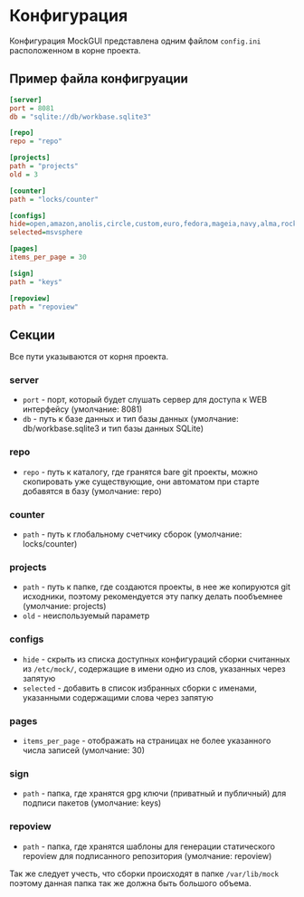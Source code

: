 # Конфигурация

Конфигурация MockGUI представлена одним файлом `config.ini` расположенном в корне проекта.

## Пример файла конфигруации

```ini
[server]
port = 8081
db = "sqlite://db/workbase.sqlite3"

[repo]
repo = "repo"

[projects]
path = "projects"
old = 3

[counter]
path = "locks/counter"

[configs]
hide=open,amazon,anolis,circle,custom,euro,fedora,mageia,navy,alma,rocky
selected=msvsphere

[pages]
items_per_page = 30

[sign]
path = "keys"

[repoview]
path = "repoview"
```

## Секции

Все пути указываются от корня проекта.

### server 

* `port` - порт, который будет слушать сервер для доступа к WEB интерфейсу (умолчание: 8081)
* `db` - путь к базе данных и тип базы данных (умолчание: db/workbase.sqlite3 и тип базы данных SQLite)

### repo

* `repo` - путь к каталогу, где гранятся bare git проекты, можно скопировать уже существующие, они автоматом при старте добавятся в базу (умолчание: repo)
  
### counter

* `path` - путь к глобальному счетчику сборок (умолчание: locks/counter)

### projects

* `path` - путь к папке, где создаются проекты, в нее же копируются git исходники, поэтому рекомендуется эту папку делать пообъемнее (умолчание: projects)
* `old` - неиспользуемый параметр

### configs

* `hide` - скрыть из списка доступных конфигураций сборки считанных из `/etc/mock/`, содержащие в имени одно из слов, указанных через запятую 
* `selected` - добавить в список избранных сборки с именами, указанными содержащими слова через запятую

### pages

* `items_per_page` - отображать на страницах не более указанного числа записей (умолчание: 30)

### sign

* `path` - папка, где хранятся gpg ключи (приватный и публичный) для подписи пакетов (умолчание: keys)

### repoview

* `path` - папка, где хранятся шаблоны для генерации статического repoview для подписанного репозитория (умолчание: repoview)

Так же следует учесть, что сборки происходят в папке `/var/lib/mock` поэтому данная папка так же должна быть большого объема.